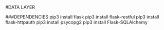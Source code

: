 #DATA LAYER

###DEPENDENCIES
    pip3 install flask
    pip3 install flask-restful
    pip3 install flask-httpauth
    pip3 install psycopg2
    pip3 install Flask-SQLAlchemy